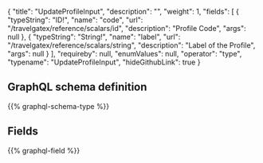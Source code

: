 {
  "title": "UpdateProfileInput",
  "description": "",
  "weight": 1,
  "fields": [
    {
      "typeString": "ID!",
      "name": "code",
      "url": "/travelgatex/reference/scalars/id",
      "description": "Profile Code",
      "args": null
    },
    {
      "typeString": "String!",
      "name": "label",
      "url": "/travelgatex/reference/scalars/string",
      "description": "Label of the Profile",
      "args": null
    }
  ],
  "requireby": null,
  "enumValues": null,
  "operator": "type",
  "typename": "UpdateProfileInput",
  "hideGithubLink": true
}
## GraphQL schema definition

{{% graphql-schema-type %}}

## Fields

{{% graphql-field %}}
